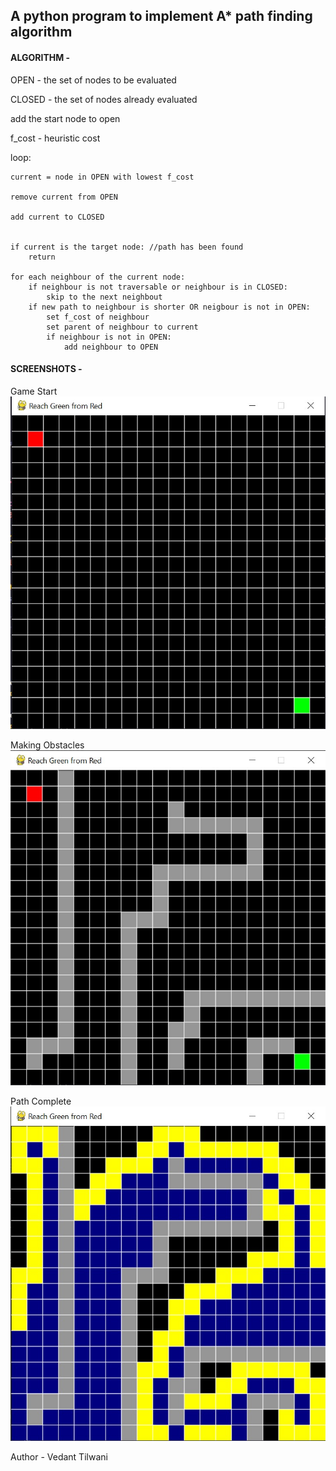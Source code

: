 ## A python program to implement A* path finding algorithm

#### ALGORITHM -

OPEN - the set of nodes to be evaluated

CLOSED - the set of nodes already evaluated

add the start node to open

f_cost - heuristic cost

loop:

	current = node in OPEN with lowest f_cost
	
	remove current from OPEN
	
	add current to CLOSED
	

	if current is the target node: //path has been found
		return

	for each neighbour of the current node:
		if neighbour is not traversable or neighbour is in CLOSED:
			skip to the next neighbout
		if new path to neighbour is shorter OR neigbour is not in OPEN:
			set f_cost of neighbour
			set parent of neighbour to current
			if neighbour is not in OPEN:
				add neighbour to OPEN

#### SCREENSHOTS -

Game Start  
![Map Start](game_start.jpg)

Making Obstacles  
![Adding obstacles](making_obstacles.jpg)

Path Complete  
![Path Complete](path_complete.jpg)

Author - Vedant Tilwani
